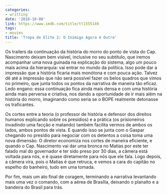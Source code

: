 ```yaml
---
categories:
- writting
date: '2010-10-08'
link: https://www.imdb.com/title/tt1555149
tags:
- movies
title: 'Tropa de Elite 2: O Inimigo Agora é Outro'
---
```


Os trailers da continuação da história do morro do ponto de vista do Cap. Nascimento deixam bem visível, inclusive no seu subtítulo, que iremos acompanhar uma nova guinada na explicação do sistema, algo um pouco mais acima da hierarquia: vai entrar no mundo da política. Isso pode dar a impressão que a história ficaria mais monótona e com pouca ação. Talvez dê até a impressão que não será possível fazer os belos quadros que vimos no primeiro, que junta todos os pontos da narrativa de maneira tão eficaz. Ledo engano: essa continuação fica ainda mais densa e com uma história ainda mais perversa e criativa, nos dando a oportunidade de ir mais além na história do morro, imaginando como seria se o BOPE realmente detonasse os traficantes.

Os cortes entre a teoria (o professor de história e defensor dos direitos humanos explicando sobre os presídios) e a prática (os prisioneiros invadindo uma facção e matando) também facilita vermos de ambos os lados, ambos pontos de vista. E quando isso se junta com o Gaspar chegando no presídio para negociar com os detentos a coisa toma uma nova dimensão. O diretor economiza nos cortes de maneira eficiente, e quando o Cap. Nascimento vai dar uma bronca no Matias por este ter falado mal do governador e ter sido preso por 30 dias, a câmera está voltada para nós, e é quase diretamente para nós que ele fala. Logo depois, a câmera vira, pois o Matias é que retruca, e vemos a cara do capitão no espelho do banheiro, tudo em uma tomada.

Por fim, mais um ato final de coragem, terminando a narrativa levantando mais uma vez o comando, com a aérea de Brasília, deixando o planalto e a bandeira do Brasil para trás.

